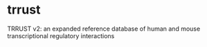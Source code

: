 # trrust
TRRUST v2: an expanded reference database of human and mouse transcriptional regulatory interactions
